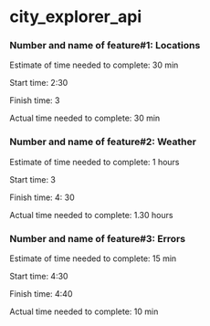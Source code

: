 # city_explorer_api

### Number and name of feature#1: Locations

Estimate of time needed to complete: 30 min

Start time: 2:30

Finish time: 3

Actual time needed to complete: 30 min

### Number and name of feature#2: Weather

Estimate of time needed to complete: 1 hours

Start time: 3

Finish time: 4: 30

Actual time needed to complete: 1.30 hours

### Number and name of feature#3: Errors

Estimate of time needed to complete: 15 min

Start time: 4:30

Finish time: 4:40

Actual time needed to complete: 10 min